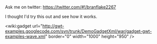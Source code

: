 

Ask me on twitter:
https://twitter.com/#!/branflake2267

I thought I'd try this out and see how it works.

&lt;wiki:gadget url="http://gwt-examples.googlecode.com/svn/trunk/DemoGadgetXml/war/gadget-gwt-examples-wave.xml" border="0"  width="1000" height="950" /&gt;